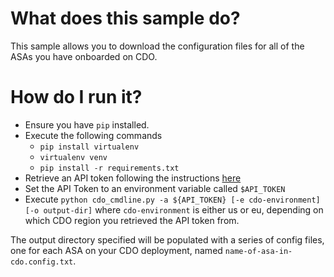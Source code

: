 # What does this sample do?

This sample allows you to download the configuration files for all of the ASAs
you have onboarded on CDO.

# How do I run it?

- Ensure you have `pip` installed.
- Execute the following commands
  - `pip install virtualenv`
  - `virtualenv venv`
  - `pip install -r requirements.txt`
- Retrieve an API token following the instructions [here](https://docs.defenseorchestrator.com/Tenant_Management/0010_General_Settings#My_Tokens)
- Set the API Token to an environment variable called `$API_TOKEN`
- Execute `python cdo_cmdline.py -a ${API_TOKEN} [-e cdo-environment] [-o output-dir]` where `cdo-environment` 
is either us or eu, depending on which CDO region you retrieved the API token from.

The output directory specified will be populated with a series of config files, one
for each ASA on your CDO deployment, named `name-of-asa-in-cdo.config.txt`.



